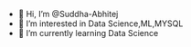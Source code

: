 - 👋 Hi, I’m @Suddha-Abhitej
- 👀 I’m interested in Data Science,ML,MYSQL
- 🌱 I’m currently learning Data Science


<!---
Suddha-Abhitej/Suddha-Abhitej is a ✨ special ✨ repository because its `README.md` (this file) appears on your GitHub profile.
You can click the Preview link to take a look at your changes.
--->
